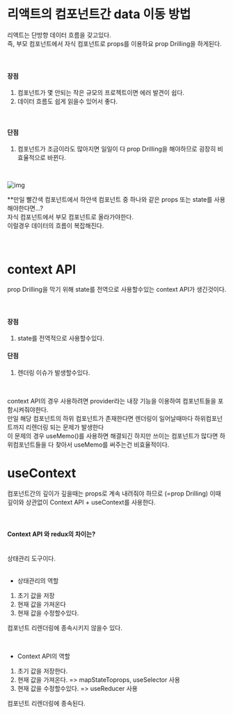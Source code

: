 # 리액트의 컴포넌트간 data 이동 방법<br/>
리액트는 단방향 데이터 흐름을 갖고있다.<br/>
즉, 부모 컴포넌트에서 자식 컴포넌트로 props를 이용하요 prop Drilling을 하게된다.<br/>
<br/>
<br/>

#### 장점<br/>
1. 컴포넌트가 몇 안되는 작은 규모의 프로젝트이면 에러 발견이 쉽다.<br/>
2. 데이터 흐름도 쉽게 읽을수 있어서 좋다.<br/>
<br/>

#### 단점<br/>
1. 컴포넌트가 조금이라도 많아지면 일일이 다 prop Drilling을 해야하므로 굉장히 비효율적으로 바뀐다.<br/>
<br/>

![img](https://github.com/kong1034/Frontend-Theory/assets/19910034/8ffdb71c-0d3f-473f-817e-1f9a31d7288f)


**만일 빨간색 컴포넌트에서 하얀색 컴포넌트 중 하나와 같은 props 또는 state를 사용해야한다면...?<br/>
자식 컴포넌트에서 부모 컴포넌트로 올라가야한다.<br/>
이럴경우 데이터의 흐름이 복잡해진다.<br/>
<br/>
<br/>

# context API<br/>
prop Drilling을 막기 위해 state를 전역으로 사용할수있는 context API가 생긴것이다.<br/>
<br/>
<br/>

#### 장점<br/>
1. state를 전역적으로 사용할수있다.<br/>

#### 단점<br/>
1. 렌더링 이슈가 발생할수있다.<br/>
<br/>

context API의 경우 사용하려면 provider라는 내장 기능을 이용하여 컴포넌트들을 포함시켜줘야한다.<br/>
만일 해당 컴포넌트의 하위 컴포넌트가 존재한다면 렌더링이 일어날때마다 하위컴포넌트까지 리렌더링 되는 문제가 발생한다<br/>
이 문제의 경우 useMemo()를 사용하면 해결되긴 하지만 쓰이는 컴포넌트가 많다면 하위컴포넌트들을 다 찾아서 useMemo를 써주는건 비효율적이다.<br/>

# useContext<br/>
컴포넌트간의 깊이가 깊을때는 props로 계속 내려줘야 하므로 (=prop Drilling) 이때 깊이와 상관없이 Context API + useContext를 사용한다.<br/>
<br/>
<br/>

#### Context API 와 redux의 차이는?<br/>

<redux><br/>
상태관리 도구이다.<br/>
<br/>

- 상태관리의 역할<br/>
1. 초기 값을 저장<br/>
2. 현재 값을 가져온다<br/>
3. 현재 값을 수정할수있다.<br/>

컴포넌트 리렌더링에 종속시키지 않을수 있다.<br/>

<Context API><br/>
- Context API의 역할<br/>
1. 초기 값을 저장한다.<br/>
2. 현재 값을 가져온다. => mapStateToprops, useSelector 사용<br/>
3. 현재 값을 수정할수있다. => useReducer 사용<br/>

컴포넌트 리렌더링에 종속된다.<br/>
